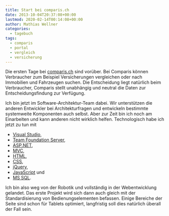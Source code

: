 ```yaml
---
title: Start bei comparis.ch
date: 2013-10-04T20:37:08+00:00
lastmod: 2020-02-14T00:14:08+00:00
author: Mathias Wellner
categories:
  - tagebuch
tags:
  - comparis
  - portal
  - vergleich
  - versicherung
---
```

Die ersten Tage bei [comparis.ch](http://www.comparis.ch) sind vorüber. Bei Comparis können Verbraucher zum Beispiel Versicherungen vergleichen oder nach Immobilien und Fahrzeugen suchen. Die Entscheidung liegt natürlich beim Verbraucher, Comparis stellt unabhängig und neutral die Daten zur Entscheidungsfindung zur Verfügung. 

Ich bin jetzt im Software-Architektur-Team dabei. Wir unterstützen die anderen Entwickler bei Architekturfragen und entwickeln bestimmte systemweite Komponenten auch selbst. Aber zur Zeit bin ich noch am Einarbeiten und kann anderen nicht wirklich helfen. Technologisch habe ich jetzt zu tun mit

  * [Visual Studio](http://www.microsoft.com/visualstudio),
  * [Team Foundation Server](http://msdn.microsoft.com/en-us/vstudio/ff637362.aspx),
  * [ASP.NET](http://www.asp.net/),
  * [MVC](http://www.asp.net/mvc/mvc3),
  * [HTML](https://en.wikipedia.org/wiki/HTML),
  * [CSS](https://en.wikipedia.org/wiki/Css),
  * [jQuery](http://jquery.com/),
  * [JavaScript](https://en.wikipedia.org/wiki/JavaScript) und
  * [MS SQL](https://de.wikipedia.org/wiki/Microsoft_SQL_Server).

Ich bin also weg von der Robotik und vollständig in der Webentwicklung gelandet. Das erste Projekt wird sich dann auch gleich mit der Standardisierung von Bedienungselementen befassen. Einige Bereiche der Seite sind schon für Tablets optimiert, langfristig soll dies natürlich überall der Fall sein.